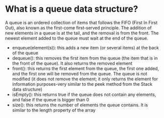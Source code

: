 # What is a queue data structure?

A queue is an ordered collection of items that follows the FIFO (First In First Out), also known as the first-come first-served principle. The addition of new elements in a queue is at the tail, and the removal is from the front. The newest element added to the queue must wait at the end of the queue.

- enqueue(element(s)): this adds a new item (or several items) at the back of the queue
- dequeue(): this removes the first item from the queue (the item that is in the front of the queue). It also returns the removed element 
- front(): this returns the first element from the queue, the first one added, and the first one will be removed from the queue. The queue is not modified (it does not remove the element; it only returns the element for information purposes-very similar to the peek method from the Stack data structure)
- isEmpty(): this returns true if the queue does not contain any elements, and false if the queue is bigger than 0
- size(): this returns the number of elements the queue contains. It is similar to the length property of the array